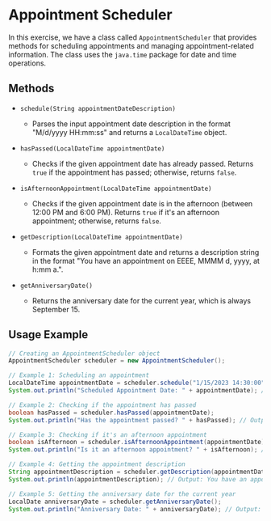# Appointment Scheduler

In this exercise, we have a class called `AppointmentScheduler` that provides methods for scheduling appointments and managing appointment-related information. The class uses the `java.time` package for date and time operations.

## Methods

- `schedule(String appointmentDateDescription)`

  - Parses the input appointment date description in the format "M/d/yyyy HH:mm:ss" and returns a `LocalDateTime` object.

- `hasPassed(LocalDateTime appointmentDate)`

  - Checks if the given appointment date has already passed. Returns `true` if the appointment has passed; otherwise, returns `false`.

- `isAfternoonAppointment(LocalDateTime appointmentDate)`

  - Checks if the given appointment date is in the afternoon (between 12:00 PM and 6:00 PM). Returns `true` if it's an afternoon appointment; otherwise, returns `false`.

- `getDescription(LocalDateTime appointmentDate)`

  - Formats the given appointment date and returns a description string in the format "You have an appointment on EEEE, MMMM d, yyyy, at h:mm a.".

- `getAnniversaryDate()`

  - Returns the anniversary date for the current year, which is always September 15.

## Usage Example

```java
// Creating an AppointmentScheduler object
AppointmentScheduler scheduler = new AppointmentScheduler();

// Example 1: Scheduling an appointment
LocalDateTime appointmentDate = scheduler.schedule("1/15/2023 14:30:00");
System.out.println("Scheduled Appointment Date: " + appointmentDate); // Output: Scheduled Appointment Date: 2023-01-15T14:30

// Example 2: Checking if the appointment has passed
boolean hasPassed = scheduler.hasPassed(appointmentDate);
System.out.println("Has the appointment passed? " + hasPassed); // Output: Has the appointment passed? false

// Example 3: Checking if it's an afternoon appointment
boolean isAfternoon = scheduler.isAfternoonAppointment(appointmentDate);
System.out.println("Is it an afternoon appointment? " + isAfternoon); // Output: Is it an afternoon appointment? true

// Example 4: Getting the appointment description
String appointmentDescription = scheduler.getDescription(appointmentDate);
System.out.println(appointmentDescription); // Output: You have an appointment on Sunday, January 15, 2023, at 2:30 PM.

// Example 5: Getting the anniversary date for the current year
LocalDate anniversaryDate = scheduler.getAnniversaryDate();
System.out.println("Anniversary Date: " + anniversaryDate); // Output: Anniversary Date: 2023-09-15
